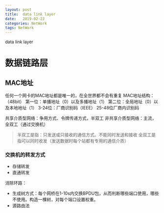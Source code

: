 ```yaml
---
layout: post
title:  data link layer
date:   2019-02-22
categories: NetWork 
tags: NetWork 
---
```


data link layer
<!--more-->

# 数据链路层

## MAC地址

任何一个网卡的MAC地址都是唯一的，在全世界都不会有重复
MAC地址结构：（48bit）
第一位：单播地址（0）以及多播地址（1）
第二位：全局地址（0）以及本地地址（1）
3-24位：厂商识别码（IEEE）
25-48位厂商内识别码

共享介质型网络：争用方式、令牌传递方式，半双工
非共享介质型网络：主流，全双工（通过交换机）

> 半双工是指：只发送或只接收的通信方式。不能同时发送和接收
> 全双工是指可以同时收发（发送数据时每个站都有专用的通信介质）

### 交换机的转发方式

- 存储转发
- 直通转发

消除环路：

- 生成树方式：每个网桥在1-10s内交换BPDU包，从而判断哪些端口使用，哪些不使用。构造一棵树，对每个端口设置权重。
- 源路由法